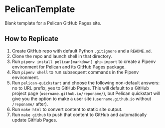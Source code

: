 # PelicanTemplate
Blank template for a Pelican GitHub Pages site.

## How to Replicate

1. Create GitHub repo with default Python `.gitignore` and a `README.md`.
1. Clone the repo and launch shell in that directory.
1. Run `pipenv install pelican[markdown] ghp-import` to create a Pipenv environment for Pelican and its GitHub Pages package.
1. Run `pipenv shell` to run subsequent commands in the Pipenv environment.
1. Run `pelican-quickstart` and choose the following non-default answers: no to URL prefix, yes to GitHub Pages.
This will default to a GitHub project page (`username.github.io/reponame/`), but Pelican quickstart will give you the option to make a user site (`username.github.io` without `/reponame/` after).
1. Run `make html` to convert content to static site output.
1. Run `make github` to push that content to GitHub and automatically update GitHub Pages.
